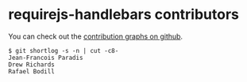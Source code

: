 # requirejs-handlebars contributors

You can check out the [contribution graphs on github](https://github.com/jfparadis/requirejs-handlebars/contributors).

```
$ git shortlog -s -n | cut -c8-
Jean-Francois Paradis
Drew Richards
Rafael Bodill
```